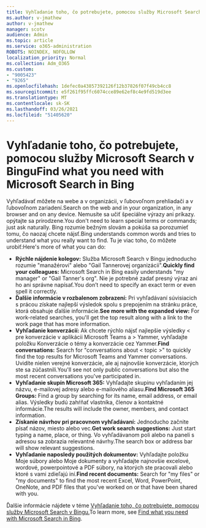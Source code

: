 ```yaml
---
title: Vyhľadanie toho, čo potrebujete, pomocou služby Microsoft Search v Bingu
ms.author: v-jmathew
author: v-jmathew
manager: scotv
audience: Admin
ms.topic: article
ms.service: o365-administration
ROBOTS: NOINDEX, NOFOLLOW
localization_priority: Normal
ms.collection: Adm_O365
ms.custom:
- "9005423"
- "9265"
ms.openlocfilehash: 1defec0a43857392126f12b37826f07f49cb4cc8
ms.sourcegitcommit: e5f261f95ffc6074cce89e62ef8c4e9fd519d3ee
ms.translationtype: MT
ms.contentlocale: sk-SK
ms.lasthandoff: 03/26/2021
ms.locfileid: "51405620"
---
```

# <a name="find-what-you-need-with-microsoft-search-in-bing"></a><span data-ttu-id="2ddfe-102">Vyhľadanie toho, čo potrebujete, pomocou služby Microsoft Search v Bingu</span><span class="sxs-lookup"><span data-stu-id="2ddfe-102">Find what you need with Microsoft Search in Bing</span></span>

<span data-ttu-id="2ddfe-103">Vyhľadávať môžete na webe a v organizácii, v ľubovoľnom prehliadači a v ľubovoľnom zariadení.</span><span class="sxs-lookup"><span data-stu-id="2ddfe-103">Search on the web and in your organization, in any browser and on any device.</span></span> <span data-ttu-id="2ddfe-104">Nemusíte sa učiť špeciálne výrazy ani príkazy. opýtajte sa prirodzene.</span><span class="sxs-lookup"><span data-stu-id="2ddfe-104">You don't need to learn special terms or commands; just ask naturally.</span></span> <span data-ttu-id="2ddfe-105">Bing rozumie bežným slovám a pokúša sa porozumieť tomu, čo naozaj chcete nájsť.</span><span class="sxs-lookup"><span data-stu-id="2ddfe-105">Bing understands common words and tries to understand what you really want to find.</span></span> <span data-ttu-id="2ddfe-106">Tu je viac toho, čo môžete urobiť:</span><span class="sxs-lookup"><span data-stu-id="2ddfe-106">Here's more of what you can do:</span></span>

- <span data-ttu-id="2ddfe-107">**Rýchle nájdenie kolegov:** Služba Microsoft Search v Bingu jednoducho rozumie "manažérovi" alebo "Gail Tannerovej organizácii".</span><span class="sxs-lookup"><span data-stu-id="2ddfe-107">**Quickly find your colleagues:** Microsoft Search in Bing easily understands "my manager" or "Gail Tanner's org".</span></span> <span data-ttu-id="2ddfe-108">Nie je potrebné zadať presný výraz ani ho ani správne napísať.</span><span class="sxs-lookup"><span data-stu-id="2ddfe-108">You don’t need to specify an exact term or even spell it correctly.</span></span>
- <span data-ttu-id="2ddfe-109">**Ďalšie informácie v rozbalenom zobrazení:** Pri vyhľadávaní súvisiacich s prácou získate najlepší výsledok spolu s prepojením na stránku práce, ktorá obsahuje ďalšie informácie.</span><span class="sxs-lookup"><span data-stu-id="2ddfe-109">**See more with the expanded view:** For work-related searches, you'll get the top result along with a link to the work page that has more information.</span></span>
- <span data-ttu-id="2ddfe-110">**Vyhľadanie konverzácií:** Ak chcete rýchlo nájsť najlepšie výsledky < pre konverzácie v aplikácii Microsoft Teams a > Yammer, vyhľadajte položku Konverzácie o témy a konverzácie cez Yammer.</span><span class="sxs-lookup"><span data-stu-id="2ddfe-110">**Find conversations:** Search for "conversations about < topic >" to quickly find the top results for Microsoft Teams and Yammer conversations.</span></span> <span data-ttu-id="2ddfe-111">Uvidíte nielen verejné konverzácie, ale aj najnovšie konverzácie, ktorých ste sa zúčastnili.</span><span class="sxs-lookup"><span data-stu-id="2ddfe-111">You'll see not only public conversations but also the most recent conversations you've participated in.</span></span>
- <span data-ttu-id="2ddfe-112">**Vyhľadanie skupín Microsoft 365:** Vyhľadajte skupinu vyhľadaním jej názvu, e-mailovej adresy alebo e-mailového aliasu.</span><span class="sxs-lookup"><span data-stu-id="2ddfe-112">**Find Microsoft 365 Groups:** Find a group by searching for its name, email address, or email alias.</span></span> <span data-ttu-id="2ddfe-113">Výsledky budú zahŕňať vlastníka, členov a kontaktné informácie.</span><span class="sxs-lookup"><span data-stu-id="2ddfe-113">The results will include the owner, members, and contact information.</span></span>
- <span data-ttu-id="2ddfe-114">**Získanie návrhov pri pracovnom vyhľadávaní:** Jednoducho začnite písať názov, miesto alebo vec.</span><span class="sxs-lookup"><span data-stu-id="2ddfe-114">**Get work search suggestions:** Just start typing a name, place, or thing.</span></span> <span data-ttu-id="2ddfe-115">Vo vyhľadávanom poli alebo na paneli s adresou sa zobrazia relevantné návrhy.</span><span class="sxs-lookup"><span data-stu-id="2ddfe-115">The search box or address bar will show relevant suggestions.</span></span>
- <span data-ttu-id="2ddfe-116">**Vyhľadanie naposledy použitých dokumentov:** Vyhľadajte položku Moje súbory alebo Moje dokumenty a vyhľadajte najnovšie excelové, wordové, powerpointové a PDF súbory, na ktorých ste pracovali alebo ktoré s vami zdieľajú iní.</span><span class="sxs-lookup"><span data-stu-id="2ddfe-116">**Find recent documents:** Search for "my files" or "my documents" to find the most recent Excel, Word, PowerPoint, OneNote, and PDF files that you've worked on or that have been shared with you.</span></span>

<span data-ttu-id="2ddfe-117">Ďalšie informácie nájdete v téme [Vyhľadanie toho, čo potrebujete, pomocou služby Microsoft Search v Bingu.](https://go.microsoft.com/fwlink/?linkid=2149027)</span><span class="sxs-lookup"><span data-stu-id="2ddfe-117">To learn more, see [Find what you need with Microsoft Search in Bing](https://go.microsoft.com/fwlink/?linkid=2149027).</span></span>
